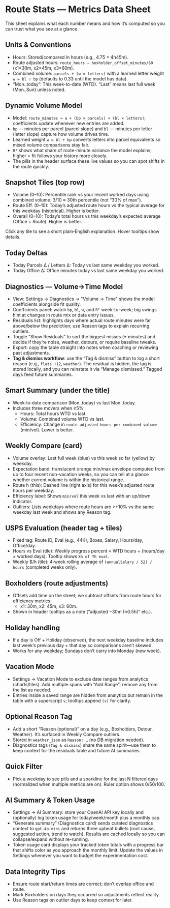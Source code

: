 # Route Stats — Metrics Data Sheet

This sheet explains what each number means and how it’s computed so you can trust what you see at a glance.

## Units & Conventions
- Hours: Stored/compared in hours (e.g., 4.75 = 4h45m).
- Route adjusted hours: `route_hours − boxholder_offset_minutes/60` (x1=30m, x2=45m, x3=60m).
- Combined volume: `parcels + (w × letters)` with a learned letter weight `w = bl ÷ bp` (defaults to 0.33 until the model has data).
- “Mon..today”: This week-to-date (WTD). “Last” means last full week (Mon..Sun) unless noted.

## Dynamic Volume Model
- Model: `route_minutes ≈ a + (bp × parcels) + (bl × letters)`; coefficients update whenever new entries are added.
- `bp` — minutes per parcel (parcel slope) and `bl` — minutes per letter (letter slope) capture how volume drives time.
- Learned weight `w = bl ÷ bp` converts letters into parcel equivalents so mixed volume comparisons stay fair.
- `R²` shows what share of route-minute variance the model explains; higher = fit follows your history more closely.
- The pills in the header surface these live values so you can spot shifts in the route quickly.

## Snapshot Tiles (top row)
- Volume (0–10): Percentile rank vs your recent worked days using combined volume. 3/10 ≈ 30th percentile (not “30% of max”).
- Route Eff. (0–10): Today’s adjusted route hours vs the typical average for this weekday (historical). Higher is better.
- Overall (0–10): Today’s total hours vs this weekday’s expected average (Office + Route). Higher is better.

Click any tile to see a short plain‑English explanation. Hover tooltips show details.

## Today Deltas
- Today Parcels Δ / Letters Δ: Today vs last same weekday you worked.
- Today Office Δ: Office minutes today vs last same weekday you worked.

## Diagnostics — Volume→Time Model
- View: Settings → Diagnostics → "Volume → Time" shows the model coefficients alongside fit quality.
- Coefficients panel: watch `bp`, `bl`, `w`, and `R²` week-to-week; big swings hint at changes in route mix or data entry issues.
- Residuals list: highlights days where actual route minutes were far above/below the prediction; use Reason tags to explain recurring outliers.
- Toggle "Show Residuals" to sort the biggest misses (± minutes) and decide if they’re noise, weather, detours, or require baseline tweaks.
- Export: copy the table straight into notes when coaching or reviewing past adjustments.
- **Tag & dismiss workflow**: use the “Tag & dismiss” button to log a short reason (e.g., `flats +12`, `weather`). The residual is hidden, the tag is stored locally, and you can reinstate it via “Manage dismissed.” Tagged days feed future summaries.

## Smart Summary (under the title)
- Week‑to‑date comparison (Mon..today) vs last Mon..today.
- Includes three movers when ≥5%:
  - Hours: Total hours WTD vs last.
  - Volume: Combined volume WTD vs last.
  - Efficiency: Change in `route adjusted hours per combined volume` (min/vol). Lower is better.

## Weekly Compare (card)
- Volume overlay: Last full week (blue) vs this week so far (yellow) by weekday.
- Expectation band: translucent orange min/max envelope computed from up to four recent non-vacation weeks, so you can tell at a glance whether current volume is within the historical range.
- Route h (this): Dashed line (right axis) for this week’s adjusted route hours per weekday.
- Efficiency label: Shows `min/vol` this week vs last with an up/down indicator.
- Outliers: Lists weekdays where route hours are >+10% vs the same weekday last week and shows any Reason tag.

## USPS Evaluation (header tag + tiles)
- Fixed tag: Route ID, Eval (e.g., 44K), Boxes, Salary, Hours/day, Office/day.
- Hours vs Eval (tile): Weekly progress percent = WTD hours ÷ (hours/day × worked days). Tooltip shows `Xh of Yh eval`.
- Weekly $/h (tile): 4‑week rolling average of `(annualSalary / 52) / hours` (completed weeks only).

## Boxholders (route adjustments)
- Offsets add time on the street; we subtract offsets from route hours for efficiency metrics:
  - x1: 30m, x2: 45m, x3: 60m.
- Shown in header tooltips as a note (“adjusted −30m (≈0.5h)” etc.).

## Holiday handling
- If a day is Off + Holiday (observed), the next weekday baseline includes last week’s previous day + that day so comparisons aren’t skewed.
- Works for any weekday; Sundays don’t carry into Monday (new week).

## Vacation Mode
- Settings → Vacation Mode to exclude date ranges from analytics (charts/tiles). Add multiple spans with “Add Range”; remove any from the list as needed.
- Entries inside a saved range are hidden from analytics but remain in the table with a superscript `v`; tooltips append `(v)` for clarity.

## Optional Reason Tag
- Add a short “Reason (optional)” on a day (e.g., Boxholders, Detour, Weather). It’s surfaced in Weekly Compare outliers.
- Stored in `weather_json` as `Reason: …` (no DB migration needed).
- Diagnostics tags (`Tag & dismiss`) share the same spirit—use them to keep context for the residuals table and future AI summaries.

## Quick Filter
- Pick a weekday to see pills and a sparkline for the last N filtered days (normalized when multiple metrics are on). Ruler option shows 0/50/100.

## AI Summary & Token Usage
- Settings → AI Summary: store your OpenAI API key locally and (optionally) log token usage for today/week/month plus a monthly cap.
- “Generate summary” (Diagnostics card) sends curated diagnostics context to `gpt-4o-mini` and returns three upbeat bullets (root cause, suggested action, trend to watch). Results are cached locally so you can collapse/expand without re-running.
- Token usage card displays your tracked token totals with a progress bar that shifts color as you approach the monthly limit. Update the values in Settings whenever you want to budget the experimentation cost.

## Data Integrity Tips
- Ensure route start/return times are correct; don’t overlap office and route.
- Mark Boxholders on days they occurred so adjustments reflect reality.
- Use Reason tags on outlier days to keep context for later.
